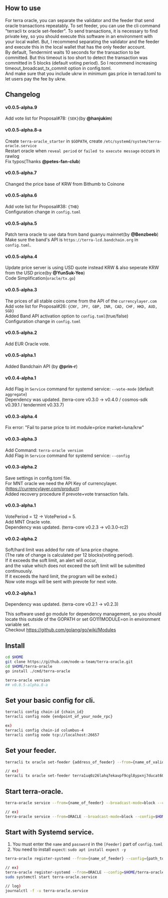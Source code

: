 ## How to use
For terra oracle, you can separate the validator and the feeder that send oracle transactions repeatably. To set feeder, you can use the cli command "terracli tx oracle set-feeder". To send transactions, it is necessary to find private key, so you should execute this software in an environment with your local wallet. But, I recommend separating the validator and the feeder and execute this in the local wallet that has the only feeder account.  
By default, Tendermint waits 10 seconds for the transaction to be committed. But this timeout is too short to detect the transaction was committed in 5 blocks (default voting period). So I recommend increasing timeout_broadcast_tx_commit option in config.toml.  
And make sure that you include ukrw in minimum gas price in terrad.toml to let users pay the fee by ukrw.  

## Changelog
#### v0.0.5-alpha.9
Add vote list for Proposal#78: `{SEK}`(by <strong>@hanjukim</strong>)    

#### v0.0.5-alpha.8-a
Create `terra-oracle_starter` in `$GOPATH`, create `/etc/systemd/system/terra-oracle.service`  
Restart oracle when `reveal period` or `failed to execute message` occurs in rawlog  
Fix typos(Thanks <strong>@petes-fan-club</strong>)  

#### v0.0.5-alpha.7
Changed the price base of KRW from Bithumb to Coinone  

#### v0.0.5-alpha.6
Add vote list for Proposal#38: `{THB}`   
Configuration change in `config.toml`

#### v0.0.5-alpha.5
Patch terra oracle to use data from band guanyu mainnet(by <strong>@Benzbeeb</strong>)  
Make sure the band's API is `https://terra-lcd.bandchain.org` in `config.toml`.

#### v0.0.5-alpha.4
Update price server is using USD quote instead KRW & also seperate KRW from the USD price(by <strong>@YunSuk-Yeo</strong>)   
Code Simplification(`oracle/tx.go`)   

#### v0.0.5-alpha.3
The prices of all stable coins come from the API of the `currencylayer.com`  
Add vote list for Proposal#26: `{CNY, JPY, GBP, INR, CAD, CHF, HKD, AUD, SGD}`  
Added Band API activation option to `config.toml`(true/false)  
Configuration change in `config.toml`  

#### v0.0.5-alpha.2
Add EUR Oracle vote.   

#### v0.0.5-alpha.1
Added Bandchain API (by <strong>@prin-r</strong>)

#### v0.0.4-alpha.1
Add Flag in `Service` command for systemd service: `--vote-mode` (default `aggregate`)  
Dependency was updated. (terra-core v0.3.0 -> v0.4.0 / cosmos-sdk v0.39.1 / tendermint v0.33.7)  

#### v0.0.3-alpha.4
Fix error: "Fail to parse price to int    module=price market=luna/krw"

#### v0.0.3-alpha.3
Add Command: `terra-oracle version`  
Add Flag in `Service` command for systemd service: `--config`  

#### v0.0.3-alpha.2
Save settings in config.toml file.  
For MNT oracle we need the API Key of currencylayer. (https://currencylayer.com/product)  
Added recovery procedure if prevote+vote transaction fails.

#### v0.0.3-alpha.1
VotePeriod = 12 -> VotePeriod = 5.  
Add MNT Oracle vote.  
Dependency was updated. (terra-core v0.2.3 -> v0.3.0-rc2)

#### v0.0.2-alpha.2
Soft/hard limit was added for rate of luna price chagne.  
(The rate of change is calculated per 12 blocks(voting period).  
If it exceeds the soft limit, an alert will occur,  
and the value which does not exceed the soft limit will be submitted continuously.  
If it exceeds the hard limit, the program will be exited.)  
Now vote msgs will be sent with prevote for next vote.  

#### v0.0.2-alpha.1
Dependency was updated. (terra-core v0.2.1 -> v0.2.3)  



This software used go module for dependency management, so you should locate this outside of the GOPATH or set GO111MODULE=on in environment variable set.  
Checkout https://github.com/golang/go/wiki/Modules  

## Install
```bash
cd $HOME
git clone https://github.com/node-a-team/terra-oracle.git
cd $HOME/terra-oracle 
go install ./cmd/terra-oracle

terra-oracle version
## v0.0.5-alpha.8-a
```

## Set your basic config for cli.

```bash
terracli config chain-id {chain_id}
terracli config node {endpoint_of_your_node_rpc}

ex)
terracli config chain-id columbus-4
terracli config node tcp://localhost:26657
```

## Set your feeder.

```bash
terracli tx oracle set-feeder {address_of_feeder} --from={name_of_validator_account} --fees 35610000ukrw 

// ex)
terracli tx oracle set-feeder terra1uq0z26lahq7ekavpf9cgl8ypxnj7ducat60a4w --from=VALIDATOR --fees 35610000ukrw 
```

## Start terra-oracle.
  
```sh
terra-oracle service --from={name_of_feeder} --broadcast-mode=block --config={path_to_config.toml} --vote-mode aggregate

// ex)
terra-oracle service --from=ORACLE --broadcast-mode=block --config=$HOME/terra-oracle --vote-mode aggregate
```

## Start with Systemd service.
1. You must enter the `name` and `password` in the `[Feeder]` part of `config.toml`  
2. You need to install `expect`: `sudo apt install expect -y`  
```sh
terra-oracle register-systemd --from={name_of_feeder} --config={path_to_config.toml}

// ex)
terra-oracle register-systemd --from=ORACLE --config=$HOME/terra-oracle
sudo systemctl start terra-oracle.service

// log)
journalctl -f -u terra-oracle.service

```
